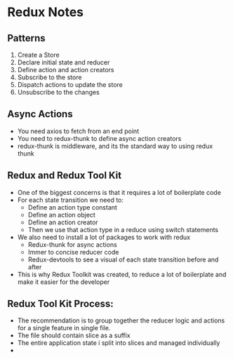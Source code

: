 # Redux Notes

## Patterns

1. Create a Store
2. Declare initial state and reducer
3. Define action and action creators
4. Subscribe to the store
5. Dispatch actions to update the store
6. Unsubscribe to the changes

## Async Actions

- You need axios to fetch from an end point
- You need to redux-thunk to define async action creators
- redux-thunk is middleware, and its the standard way to using redux thunk

## Redux and Redux Tool Kit

- One of the biggest concerns is that it requires a lot of boilerplate code
- For each state transition we need to:
  - Define an action type constant
  - Define an action object
  - Define an action creator
  - Then we use that action type in a reduce using switch statements
- We also need to install a lot of packages to work with redux
  - Redux-thunk for async actions
  - Immer to concise reducer code
  - Redux-devtools to see a visual of each state transition before and after
- This is why Redux Toolkit was created, to reduce a lot of boilerplate and make it easier for the developer

## Redux Tool Kit Process:

- The recommendation is to group together the reducer logic and actions for a single feature in single file.
- The file should contain slice as a suffix
- The entire application state i split into slices and managed individually
- 
